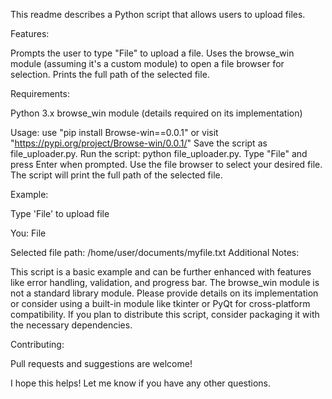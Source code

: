 This readme describes a Python script that allows users to upload files.

Features:

Prompts the user to type "File" to upload a file.
Uses the browse_win module (assuming it's a custom module) to open a file browser for selection.
Prints the full path of the selected file.

Requirements:

Python 3.x
browse_win module (details required on its implementation)

Usage:
use "pip install Browse-win==0.0.1" or visit "https://pypi.org/project/Browse-win/0.0.1/"
Save the script as file_uploader.py.
Run the script: python file_uploader.py.
Type "File" and press Enter when prompted.
Use the file browser to select your desired file.
The script will print the full path of the selected file.

Example:

Type 'File' to upload file

You: File

Selected file path: /home/user/documents/myfile.txt
Additional Notes:

This script is a basic example and can be further enhanced with features like error handling, validation, and progress bar.
The browse_win module is not a standard library module. Please provide details on its implementation or consider using a built-in module like tkinter or PyQt for cross-platform compatibility.
If you plan to distribute this script, consider packaging it with the necessary dependencies.


Contributing:

Pull requests and suggestions are welcome!

I hope this helps! Let me know if you have any other questions.

